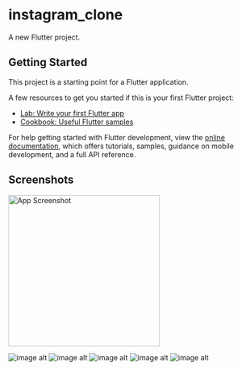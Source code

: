 # instagram_clone

A new Flutter project.

## Getting Started

This project is a starting point for a Flutter application.

A few resources to get you started if this is your first Flutter project:

- [Lab: Write your first Flutter app](https://docs.flutter.dev/get-started/codelab)
- [Cookbook: Useful Flutter samples](https://docs.flutter.dev/cookbook)

For help getting started with Flutter development, view the
[online documentation](https://docs.flutter.dev/), which offers tutorials,
samples, guidance on mobile development, and a full API reference.
## Screenshots

<img src="[screenshot.png](https://github.com/KhalidImran57/instagram_clone/blob/158b0956212743d200be0f60666c5d74d076c43e/1.PNG)" alt="App Screenshot" width="300"/>

![image alt](https://github.com/KhalidImran57/instagram_clone/blob/158b0956212743d200be0f60666c5d74d076c43e/1.PNG)
![image alt](https://github.com/KhalidImran57/instagram_clone/blob/de5327248ee12fe0a5f1809f1e87ef781f22aee4/2.PNG)
![image alt](https://github.com/KhalidImran57/instagram_clone/blob/556a9226acde5f558a572511d3ac47c99cfde161/4.PNG)
![image alt](https://github.com/KhalidImran57/instagram_clone/blob/4bcf64c36e6b89fb151be80c3404ead8ee9c28a3/5.PNG)
![image alt](https://github.com/KhalidImran57/instagram_clone/blob/e1056b0a002ff049df55a8ab4873873192e8a8eb/3.PNG)

